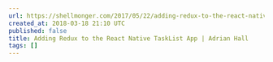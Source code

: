 ```yaml
---
url: https://shellmonger.com/2017/05/22/adding-redux-to-the-react-native-tasklist-app/
created_at: 2018-03-18 21:10 UTC
published: false
title: Adding Redux to the React Native TaskList App | Adrian Hall
tags: []
---
```



